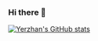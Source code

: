 ### Hi there 👋

[![Yerzhan's GitHub stats](https://github-readme-stats.vercel.app/api?username=yerzhan7&theme=dark)](https://github.com/anuraghazra/github-readme-stats)

